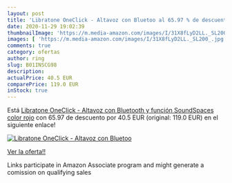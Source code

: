 ```yaml
---
layout: post
title: 'Libratone OneClick - Altavoz con Bluetoo al 65.97 % de descuento'
date: 2020-11-29 19:02:39
thumbnailImage: 'https://m.media-amazon.com/images/I/31X8fLyD2LL._SL200_.jpg'
images: [ 'https://m.media-amazon.com/images/I/31X8fLyD2LL._SL200_.jpg' ]
comments: true
category: ofertas
author: ring
slug: B01INSCG98
description:
actualPrice: 40.5 EUR
comparePrice: 119.0 EUR
inStock: true
---
```


Está [Libratone OneClick - Altavoz con Bluetooth y función SoundSpaces  color rojo](https://www.amazon.es/dp/B01INSCG98/?tag=tolees-21) con 65.97 de descuento por 40.5 EUR (original: 119.0 EUR) en el siguiente enlace!

[![Libratone OneClick - Altavoz con Bluetoo](https://m.media-amazon.com/images/I/31X8fLyD2LL._SL200_.jpg)](https://www.amazon.es/dp/B01INSCG98/?tag=tolees-21)

[Ver la oferta!!](https://www.amazon.es/dp/B01INSCG98/?tag=tolees-21)

Links participate in Amazon Associate program and might generate a comission on qualifying sales


